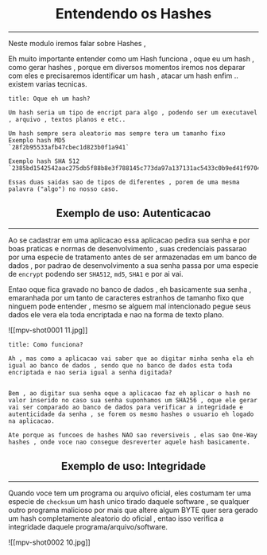 <h1 align="center"> Entendendo os Hashes</h1>
<hr>

Neste modulo iremos falar sobre Hashes ,

Eh muito importante entender como um Hash funciona , oque eu um hash , como gerar hashes , porque em diversos momentos iremos nos deparar com eles e precisaremos identificar um hash , atacar um hash enfim .. existem varias tecnicas.

```ad-question
title: Oque eh um hash?

Um hash seria um tipo de encript para algo , podendo ser um executavel , arquivo , textos planos e etc..

Um hash sempre sera aleatorio mas sempre tera um tamanho fixo
Exemplo hash MD5
`28f2b95533afb47cbec1d823b0f1a941`

Exemplo hash SHA 512
`2385bd1542542aac275db5f88b8e3f788145c773da97a137131ac5433c0b9ed41f9704ff1a431f8473b6b82f9da963a270029a818bcfb299c857174b73a61a89`

Essas duas saidas sao de tipos de diferentes , porem de uma mesma palavra ("algo") no nosso caso.

```

<h2 align="center"> Exemplo de uso: Autenticacao</h2>
<hr>

Ao se cadastrar em uma aplicacao essa aplicacao pedira sua senha e por boas praticas e normas de desenvolvimento , suas credenciais passarao por uma especie de tratamento antes de ser armazenadas em um banco de dados , por padrao de desenvolvimento a sua senha passa por uma especie de `encrypt` podendo ser `SHA512`, `md5`, `SHA1` e por ai vai.

Entao oque fica gravado no banco de dados , eh basicamente sua senha , emaranhada por um tanto de caracteres estranhos de tamanho fixo que ninguem pode entender , mesmo se alguem mal intencionado pegue seus dados ele vera ela toda encriptada e nao na forma de texto plano.

![[mpv-shot0001 11.jpg]]


```ad-question
title: Como funciona?

Ah , mas como a aplicacao vai saber que ao digitar minha senha ela eh igual ao banco de dados , sendo que no banco de dados esta toda encriptada e nao seria igual a senha digitada?


Bem , ao digitar sua senha oque a aplicacao faz eh aplicar o hash no valor inserido no caso sua senha suponhamos um SHA256 , oque ele gerar vai ser comparado ao banco de dados para verificar a integridade e autenticidade da senha , se forem os mesmo hashes o usuario eh logado na aplicacao.

Ate porque as funcoes de hashes NAO sao reversiveis , elas sao One-Way hashes , onde voce nao consegue desreverter aquele hash basicamente.
```

<h2 align="center"> Exemplo de uso: Integridade</h2>
<hr>

Quando voce tem um programa ou arquivo oficial, eles costumam ter uma especie de `checksum` um hash unico tirado daquele software , se qualquer outro programa malicioso por mais que altere algum BYTE quer sera gerado um hash completamente aleatorio do oficial , entao isso verifica a integridade daquele programa/arquivo/software.

![[mpv-shot0002 10.jpg]]


